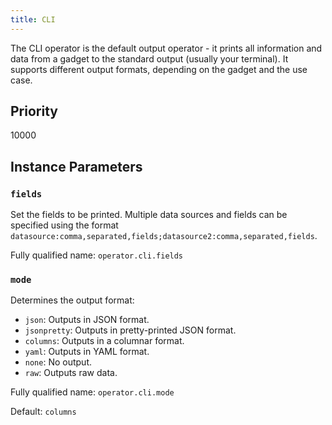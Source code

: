 ```yaml
---
title: CLI
---
```


The CLI operator is the default output operator - it prints all information and
data from a gadget to the standard output (usually your terminal). It supports
different output formats, depending on the gadget and the use case.

## Priority

10000

## Instance Parameters

### `fields`

Set the fields to be printed. Multiple data sources and fields can be specified
using the format
`datasource:comma,separated,fields;datasource2:comma,separated,fields`.

Fully qualified name: `operator.cli.fields`

### `mode`

Determines the output format:
- `json`: Outputs in JSON format.
- `jsonpretty`: Outputs in pretty-printed JSON format.
- `columns`: Outputs in a columnar format.
- `yaml`: Outputs in YAML format.
- `none`: No output.
- `raw`: Outputs raw data.

Fully qualified name: `operator.cli.mode`

Default: `columns`

